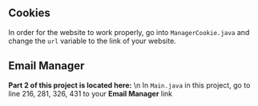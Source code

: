 ## Cookies
In order for the website to work properly, go into `ManagerCookie.java` and change the `url` variable to the link of your website.

## Email Manager
**Part 2 of this project is located here:** \n
In `Main.java` in this project, go to line 216, 281, 326, 431 to your **Email Manager** link